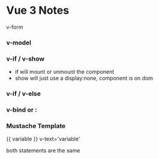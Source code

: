 # Vue 3 Notes

v-form

### v-model
  

### v-if / v-show
  * if will mount or unmount the component
  * show will just use a display:none, component is on dom

### v-if / v-else

### v-bind or : 

### Mustache Template
  {{ variable }}
  v-text='variable' 

  both statements are the same

